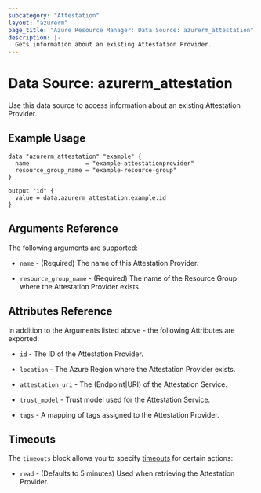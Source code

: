 ```yaml
---
subcategory: "Attestation"
layout: "azurerm"
page_title: "Azure Resource Manager: Data Source: azurerm_attestation"
description: |-
  Gets information about an existing Attestation Provider.
---
```


# Data Source: azurerm_attestation

Use this data source to access information about an existing Attestation Provider.

## Example Usage

```hcl
data "azurerm_attestation" "example" {
  name                = "example-attestationprovider"
  resource_group_name = "example-resource-group"
}

output "id" {
  value = data.azurerm_attestation.example.id
}
```

## Arguments Reference

The following arguments are supported:

* `name` - (Required) The name of this Attestation Provider.

* `resource_group_name` - (Required) The name of the Resource Group where the Attestation Provider exists.

## Attributes Reference

In addition to the Arguments listed above - the following Attributes are exported: 

* `id` - The ID of the Attestation Provider.

* `location` - The Azure Region where the Attestation Provider exists.

* `attestation_uri` - The (Endpoint|URI) of the Attestation Service.

* `trust_model` - Trust model used for the Attestation Service.

* `tags` - A mapping of tags assigned to the Attestation Provider.

## Timeouts

The `timeouts` block allows you to specify [timeouts](https://www.terraform.io/docs/configuration/resources.html#timeouts) for certain actions:

* `read` - (Defaults to 5 minutes) Used when retrieving the Attestation Provider.
